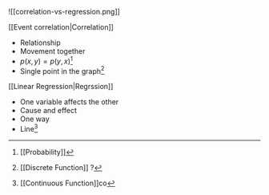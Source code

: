 ![[correlation-vs-regression.png]]

[[Event correlation|Correlation]]

- Relationship
- Movement together
- $p(x, y) = p(y, x)$[^1]
- Single point in the graph[^2]

[[Linear Regression|Regrssion]]

- One variable affects the other
- Cause and effect
- One way
- Line[^3]

[^1]: [[Probability]]

[^2]: [[Discrete Function]] ?

[^3]: [[Continuous Function]]co
